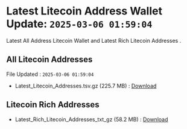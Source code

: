 # Latest Litecoin Address Wallet Update: `2025-03-06 01:59:04`

Latest All Address Litecoin Wallet and Latest Rich Litecoin Addresses .

## All Litecoin Addresses

File Updated : `2025-03-06 01:59:04`

- Latest_Litecoin_Addresses.tsv.gz (225.7 MB) : [Download](https://github.com/Pymmdrza/Rich-Address-Wallet/releases/tag/Litecoin)

## Litecoin Rich Addresses

- Latest_Rich_Litecoin_Addresses_txt_gz (58.2 MB) : [Download](https://github.com/Pymmdrza/Rich-Address-Wallet/releases/tag/Litecoin)
